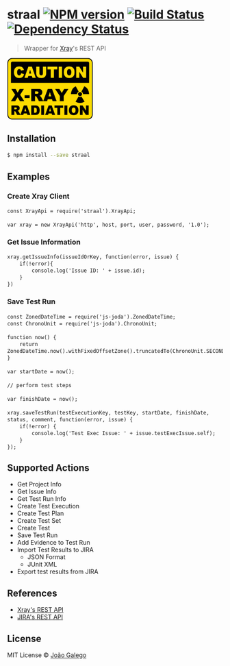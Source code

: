 # straal [![NPM version][npm-image]][npm-url] [![Build Status][travis-image]][travis-url] [![Dependency Status][daviddm-image]][daviddm-url]
> Wrapper for <a href="https://marketplace.atlassian.com/plugins/com.xpandit.plugins.xray/server/overview">Xray</a>&#39;s REST API

<img src="https://github.com/JGalego/straal/blob/master/radiation.png?raw=true" width="200"/>

## Installation

```sh
$ npm install --save straal
```

## Examples

### Create Xray Client ###

    const XrayApi = require('straal').XrayApi;

    var xray = new XrayApi('http', host, port, user, password, '1.0');

### Get Issue Information ###

    xray.getIssueInfo(issueIdOrKey, function(error, issue) {
        if(!error){
            console.log('Issue ID: ' + issue.id);
        }
    })

### Save Test Run ###

    const ZonedDateTime = require('js-joda').ZonedDateTime;
    const ChronoUnit = require('js-joda').ChronoUnit;

    function now() {
        return ZonedDateTime.now().withFixedOffsetZone().truncatedTo(ChronoUnit.SECONDS).toString();
    }

    var startDate = now();

    // perform test steps

    var finishDate = now();

    xray.saveTestRun(testExecutionKey, testKey, startDate, finishDate, status, comment, function(error, issue) {
        if(!error) {
            console.log('Test Exec Issue: ' + issue.testExecIssue.self);
        }
    });

## Supported Actions

* Get Project Info
* Get Issue Info
* Get Test Run Info
* Create Test Execution
* Create Test Plan
* Create Test Set
* Create Test
* Save Test Run
* Add Evidence to Test Run
* Import Test Results to JIRA
    * JSON Format
    * JUnit XML
* Export test results from JIRA

## References

* <a href="https://confluence.xpand-addons.com/display/XRAY/REST+API">Xray's REST API</a>
* <a href="https://developer.atlassian.com/server/jira/platform/rest-apis/">JIRA's REST API</a>

## License

MIT License © [João Galego]()

[npm-image]: https://badge.fury.io/js/straal.svg
[npm-url]: https://npmjs.org/package/straal
[travis-image]: https://travis-ci.org/JGalego/straal.svg?branch=master
[travis-url]: https://travis-ci.org/JGalego/straal
[daviddm-image]: https://david-dm.org/JGalego/straal.svg?theme=shields.io
[daviddm-url]: https://david-dm.org/JGalego/straal
[coveralls-image]: https://coveralls.io/repos/JGalego/straal/badge.svg
[coveralls-url]: https://coveralls.io/r/JGalego/straal